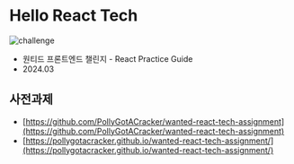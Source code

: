 # Hello React Tech

![challenge](https://github.com/PollyGotACracker/wanted-react-tech/assets/92136750/96b3d9d0-1346-4c63-9f94-03c5a67633e5)

- 원티드 프론트엔드 챌린지 - React Practice Guide
- 2024.03

## 사전과제

- [https://github.com/PollyGotACracker/wanted-react-tech-assignment](https://github.com/PollyGotACracker/wanted-react-tech-assignment)
- [https://pollygotacracker.github.io/wanted-react-tech-assignment/](https://pollygotacracker.github.io/wanted-react-tech-assignment/)
